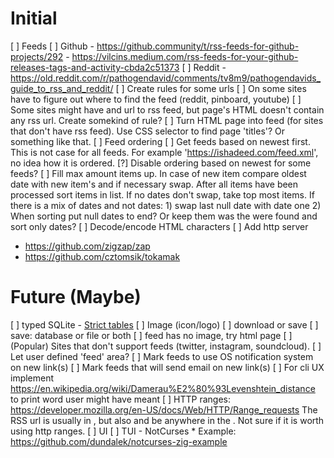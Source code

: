 # Initial
[ ] Feeds
  [ ] Github
      - https://github.community/t/rss-feeds-for-github-projects/292
      - https://vilcins.medium.com/rss-feeds-for-your-github-releases-tags-and-activity-cbda2c51373
  [ ] Reddit
      - https://old.reddit.com/r/pathogendavid/comments/tv8m9/pathogendavids_guide_to_rss_and_reddit/
  [ ] Create rules for some urls
    [ ] On some sites have to figure out where to find the feed (reddit, pinboard, youtube)
    [ ] Some sites might have and url to rss feed, but page's HTML doesn't contain
        any rss url. Create somekind of rule?
  [ ] Turn HTML page into feed (for sites that don't have rss feed). Use CSS 
      selector to find page 'titles'? Or something like that.
  [ ] Feed ordering
      [ ] Get feeds based on newest first. This is not case for all feeds.
      For example 'https://ishadeed.com/feed.xml', no idea how it is ordered.
      [?] Disable ordering based on newest for some feeds?
      [ ] Fill max amount items up. In case of new item compare oldest date
      with new item's and if necessary swap. After all items have been processed
      sort items in list. If no dates don't swap, take top most items. 
      If there is a mix of dates and not dates: 
      1) swap last null date with date one
      2) When sorting put null dates to end? Or keep them was the were found and
      sort only dates?
[ ] Decode/encode HTML characters
[ ] Add http server
  - https://github.com/zigzap/zap
  - https://github.com/cztomsik/tokamak


# Future (Maybe)
[ ] typed SQLite - [Strict tables](https://www.sqlite.org/stricttables.html)
[ ] Image (icon/logo)
  [ ] download or save
  [ ] save: database or file or both
  [ ] feed has no image, try html page
[ ] (Popular) Sites that don't support feeds (twitter, instagram, soundcloud).
  [ ] Let user defined 'feed' area?
[ ] Mark feeds to use OS notification system on new link(s)
[ ] Mark feeds that will send email on new link(s)
[ ] For cli UX implement https://en.wikipedia.org/wiki/Damerau%E2%80%93Levenshtein_distance to print word user might have meant
[ ] HTTP ranges: https://developer.mozilla.org/en-US/docs/Web/HTTP/Range_requests
    The RSS url is usually in <head>, but also and be anywhere in the <body>.
    Not sure if it is worth using http ranges.
[ ] UI
  [ ] TUI - NotCurses
    * Example: https://github.com/dundalek/notcurses-zig-example
